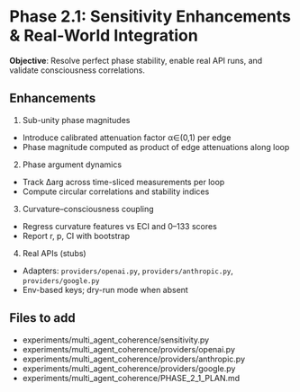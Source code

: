 # Phase 2.1: Sensitivity Enhancements & Real-World Integration

**Objective**: Resolve perfect phase stability, enable real API runs, and validate consciousness correlations.

## Enhancements

1) Sub-unity phase magnitudes
- Introduce calibrated attenuation factor α∈(0,1) per edge
- Phase magnitude computed as product of edge attenuations along loop

2) Phase argument dynamics
- Track ∆arg across time-sliced measurements per loop
- Compute circular correlations and stability indices

3) Curvature–consciousness coupling
- Regress curvature features vs ECI and 0–133 scores
- Report r, p, CI with bootstrap

4) Real APIs (stubs)
- Adapters: `providers/openai.py`, `providers/anthropic.py`, `providers/google.py`
- Env-based keys; dry-run mode when absent

## Files to add
- experiments/multi_agent_coherence/sensitivity.py
- experiments/multi_agent_coherence/providers/openai.py
- experiments/multi_agent_coherence/providers/anthropic.py
- experiments/multi_agent_coherence/providers/google.py
- experiments/multi_agent_coherence/PHASE_2_1_PLAN.md
